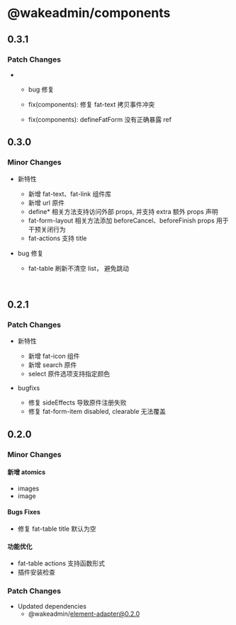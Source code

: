 # @wakeadmin/components

## 0.3.1

### Patch Changes

- - bug 修复

  - fix(components): 修复 fat-text 拷贝事件冲突
  - fix(components): defineFatForm 没有正确暴露 ref

## 0.3.0

### Minor Changes

- 新特性

  - 新增 fat-text、fat-link 组件库
  - 新增 url 原件
  - define\* 相关方法支持访问外部 props, 并支持 extra 额外 props 声明
  - fat-form-layout 相关方法添加 beforeCancel、beforeFinish props 用于干预关闭行为
  - fat-actions 支持 title

- bug 修复

  - fat-table 刷新不清空 list， 避免跳动

<br>

## 0.2.1

### Patch Changes

- 新特性

  - 新增 fat-icon 组件
  - 新增 search 原件
  - select 原件选项支持指定颜色

- bugfixs
  - 修复 sideEffects 导致原件注册失败
  - 修复 fat-form-item disabled, clearable 无法覆盖

## 0.2.0

### Minor Changes

#### 新增 atomics

- images
- image

#### Bugs Fixes

- 修复 fat-table title 默认为空

#### 功能优化

- fat-table actions 支持函数形式
- 插件安装检查

### Patch Changes

- Updated dependencies
  - @wakeadmin/element-adapter@0.2.0
